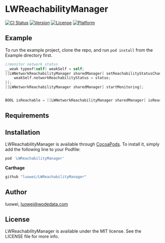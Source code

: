 # LWReachabilityManager

[![CI Status](https://img.shields.io/travis/luowei/LWReachabilityManager.svg?style=flat)](https://travis-ci.org/luowei/LWReachabilityManager)
[![Version](https://img.shields.io/cocoapods/v/LWReachabilityManager.svg?style=flat)](https://cocoapods.org/pods/LWReachabilityManager)
[![License](https://img.shields.io/cocoapods/l/LWReachabilityManager.svg?style=flat)](https://cocoapods.org/pods/LWReachabilityManager)
[![Platform](https://img.shields.io/cocoapods/p/LWReachabilityManager.svg?style=flat)](https://cocoapods.org/pods/LWReachabilityManager)

## Example

To run the example project, clone the repo, and run `pod install` from the Example directory first.

```Objective-C
//monitor network status
__weak typeof(self) weakSelf = self;
[[LWNetworkReachabilityManager sharedManager] setReachabilityStatusChangeBlock:^(LWNetworkReachabilityStatus status) {
    weakSelf.networkReachabilityStatus = status;
}];
[[LWNetworkReachabilityManager sharedManager] startMonitoring];


BOOL isReachable = [[LWNetworkReachabilityManager sharedManager] isReachable];
```

## Requirements

## Installation

LWReachabilityManager is available through [CocoaPods](https://cocoapods.org). To install
it, simply add the following line to your Podfile:

```ruby
pod 'LWReachabilityManager'
```

**Carthage**
```ruby
github "luowei/LWReachabilityManager"
```

## Author

luowei, luowei@wodedata.com

## License

LWReachabilityManager is available under the MIT license. See the LICENSE file for more info.
